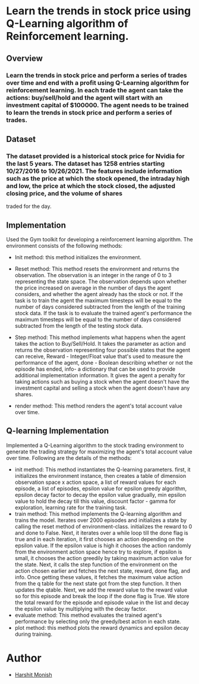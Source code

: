 # Learn the trends in stock price using Q-Learning algorithm of Reinforcement learning.

## Overview
### Learn the trends in stock price and perform a series of trades over time and end with a profit using Q-Learning algorithm for reinforcement learning. In each trade the agent can take the actions: buy/sell/hold and the agent will start with an investment capital of $100000. The agent needs to be trained to learn the trends in stock price and perform a series of trades.

## Dataset
### The dataset provided is a historical stock price for Nvidia for the last 5 years. The dataset has 1258 entries starting 10/27/2016 to 10/26/2021. The features include information such as the price at which the stock opened, the intraday high and low, the price at which the stock closed, the adjusted closing price, and the volume of shares
traded for the day.

## Implementation
Used the Gym toolkit for developing a reinforcement learning algorithm. The environment consists of the following methods:
* Init method: this method initializes the environment.
* Reset method: This method resets the environment and returns the observation. The observation is an integer in the range of 0 to 3 representing the state space. The observation depends upon whether the price increased on average in the number of days the agent considers, and whether the agent already has the stock or not. If the task is to train the agent the maximum timesteps will be equal to the number of days considered subtracted from the length of the training stock data. If the task is to evaluate the trained agent's performance the maximum timesteps will be equal to the number of days considered subtracted from the length of the testing stock data.
* Step method: This method implements what happens when the agent takes the action to Buy/Sell/Hold. It takes the parameter as action and returns the observation representing four possible states that the agent can receive, Reward - Integer/Float value that's used to measure the performance of the agent, done - Boolean describing whether or not the episode has ended, info- a dictionary that can be used to provide additional implementation information. It gives the agent a penalty for taking actions such as buying a stock when the agent doesn't have the investment capital and selling a stock when the agent doesn't have any shares.

* render method: This method renders the agent's total account value over time.


## Q-learning Implementation
Implemented a Q-Learning algorithm to the stock trading environment to generate the trading strategy for maximizing the agent's total account value over time. Following are the details of the methods:
* init method: This method instantiates the Q-learning parameters. first, it initializes the environment instance, then creates a table of dimension observation space x action space, a list of reward values for each episode, a list of episodes, epsilon value for epsilon greedy algorithm, epsilon decay factor to decay the epsilon value gradually,
min epsilon value to hold the decay till this value, discount factor - gamma for exploration, learning rate for the training task.
* train method: This method implements the Q-learning algorithm and trains the model. Iterates over 2000 episodes and initializes a state by calling the reset method of environment-class. initializes the reward to 0 and done to False. Next, it iterates over a while loop till the done flag is true and in each iteration, it first chooses an action depending on the epsilon value. If the epsilon value is high it chooses the action randomly from the environment action space hence try to explore, if epsilon is small, it chooses the action greedily by taking maximum action value for the state. Next, it calls the step function of the environment on the action chosen earlier and fetches the next state, reward, done flag, and info. Once getting these values, it fetches the maximum value action from the q table for the next state got from the step function. It then updates the qtable. Next, we add the reward value to the reward value so for this episode and break the loop if the done flag is True. We store the total reward for the episode and episode value in the list and decay the epsilon value by multiplying with the decay factor.
* evaluate method: This method evaluates the trained agent's performance by selecting only the greedy/best
action in each state.
* plot method: this method plots the reward dynamics and epsilon decay during training.


# Author 
 * [Harshit Monish](https://github.com/harshitmonish)
